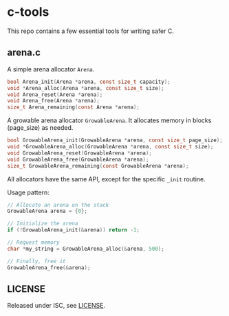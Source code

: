 # c-tools

This repo contains a few essential tools for writing safer C.

## arena.c

A simple arena allocator `Arena`.

```c
bool Arena_init(Arena *arena, const size_t capacity);
void *Arena_alloc(Arena *arena, const size_t size);
void Arena_reset(Arena *arena);
void Arena_free(Arena *arena);
size_t Arena_remaining(const Arena *arena);
```

A growable arena allocator `GrowableArena`. It allocates memory in blocks (page_size) as needed.

```c
bool GrowableArena_init(GrowableArena *arena, const size_t page_size);
void *GrowableArena_alloc(GrowableArena *arena, const size_t size);
void GrowableArena_reset(GrowableArena *arena);
void GrowableArena_free(GrowableArena *arena);
size_t GrowableArena_remaining(const GrowableArena *arena);
```

All allocators have the same API, except for the specific `_init` routine.

Usage pattern:

```c
// Allocate an arena on the stack
GrowableArena arena = {0};

// Initialize the arena
if (!GrowableArena_init(&arena)) return -1;

// Request memory
char *my_string = GrowableArena_alloc(&arena, 500);

// Finally, free it
GrowableArena_free(&arena);
```

## LICENSE

Released under ISC, see [LICENSE](LICENSE).